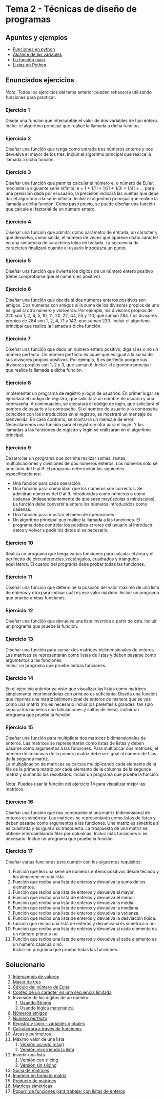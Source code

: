 # Tema 2 - Técnicas de diseño de programas

## Apuntes y ejemplos

- [Funciones en python](./apuntes_y_ejemplos/funciones.py)
- [Alcance de las variables](./apuntes_y_ejemplos/alcance_variables.py)
- [La función main](./apuntes_y_ejemplos/funcion_main.py)
- [Listas en Python](./apuntes_y_ejemplos/listas.py)

## Enunciados ejercicios

*Nota*: Todos los ejercicios del tema anterior pueden rehacerse utilizando funciones para practicar.

### Ejercicio 1

Disear una función que intercambie el valor de dos variables de tipo entero. 
Incluir el algoritmo principal que realice la llamada a dicha función.

### Ejercicio 2

Diseñar una función que tenga como entrada tres números enteros y nos devuelva el mayor de los tres.
Incluir el algoritmo principal que realice la llamada a dicha función.

### Ejercicio 3

Diseñar una función que permita calcular el número e, o número de Euler, mediante la siguiente serie infinita:
e = 1 + 1/1! + 1/2! + 1/3! + 1/4! + ...
para una precisión dada por el usuario, la precisión indicará las vueltas que debe dar el algoritmo a la 
serie infinita. Incluir el algoritmo principal que realice la llamada a dicha función.
Como paso previo, se puede diseñar una función que calcule el factorial de un número entero.

### Ejercicio 4

Diseñar una función que admita, como parámetro de entrada, un caracter y que devuelva, como salida, 
el número de veces que aparece dicho carácter en una secuencia de caracteres leída de teclado.
La secuencia de caracteres finalizará cuando el usuario introduzca un punto.

### Ejercicio 5

Diseñar una función que invierta los dígitos de un número entero positivo (debe comprobarse que el número es positivo).

### Ejercicio 6

Diseñar una función que decida si dos números enteros positivos son amigos.
Dos números son amigos si la suma de los divisores propios de uno es igual al otro número y viceversa.
Por ejemplo, los divisores propios de 220 son 1, 2, 4, 5, 10, 11, 20, 22, 44, 55 y 110, que suman 284.
Los divisores propios de 284 son 1, 2, 4, 71 y 142, que suman 220.
Incluir el algoritmo principal que realice la llamada a dicha función.

### Ejercicio 7

Diseñar una función que dado un número entero positivo, diga si es o no un número perfecto.
Un número perfecto es aquel que es igual a la suma de sus divisores propios positivos.
Por ejemplo, 6 es perfecto porque sus divisores propios son 1, 2 y 3, que suman 6.
Incluir el algoritmo principal que realice la llamada a dicha función.

### Ejercicio 8

Implementar un programa de registro y login de usuarios. En primer lugar se ejecutará el código de registro, que solicitará un nombre de usuario y una  contraseña. A continuación, se ejecutará el código de login, que solicitará
el nombre de usuario y la contraseña. Si el nombre de usuario y la contraseña coinciden con los introducidos en el registro, se mostrará un mensaje de bienvenida. En caso contrario, se mostrará un mensaje de error.
Necesitaremos una función para el registro y otra para el login.
Y las llamadas a las funciones de registro y login se realizarán en el algoritmo principal.

### Ejercicio 9

Desarrollar un programa que permita realizar sumas, restas, multiplicaciones y divisiones de dos números enteros.
Los números solo se admitirán del 0 al 9.
El programa debe incluir las siguientes especificaciones:
- Una función para cada operación.
- Una función para comprobar que los números son correctos. Se admitirán números del 0 al 9. 
Introducidos como números o como cadenas (independientemente de que sean mayúsculas o minúsculas).
La función debe convertir a entero los números introducidos como cadenas.
- Una función para mostrar el menú de operaciones.
- Un algoritmo principal que realice la llamada a las funciones.
El programa debe controlar los posibles errores del usuario al introducir datos y volver a pedir los datos si es necesario.

### Ejercicio 10

Realiza un programa que tenga varias funciones para calcular el área y el perímetro de circunferencias, rectángulos, 
cuadrados y triángulos equiláteros.
El cuerpo del programa debe probar todas las funciones.

### Ejercicio 11

Diseñar una función que determine la posición del valor máximo de una lista de enteros y otra para indicar cuál es ese valor máximo.
Incluir un programa que pruebe ambas funciones.

### Ejercicio 12

Diseñar una función que devuelva una lista invertida a partir de otra.
Incluir un programa que pruebe la función.

### Ejercicio 13

Diseñar una función para sumar dos matrices bidimensionales de enteros.
Las matrices se representarán como listas de listas y deben pasarse como argumentos a las funciones.    
Incluir un programa que pruebe ambas funciones.

### Ejercicio 14

En el ejercicio anterior ya viste que visualizar las listas como matrices simplemente imprimiendolas con print no es suficiente. Diseña una función que imprima una matriz bidimensional de enteros de manera que se vea como una matriz (no es necesario incluir los paréntesis grandes, tan solo separar los números con tabulaciones y saltos de línea). 
Incluir un programa que pruebe la función.

### Ejercicio 15

Diseñar una función para multiplicar dos matrices bidimensionales de enteros.
Las matrices se representarán como listas de listas y deben pasarse como argumentos a las funciones.
Para multiplicar dos matrices, el número de columnas de la primera matriz debe ser igual al número de filas de la segunda matriz.   
La multiplicación de matrices se calcula multiplicando cada elemento de la fila de la  primera matriz por cada elemento de la columna de la segunda matriz y sumando los resultados. 
Incluir un programa que pruebe la función.

Nota: Puedes usar la función del ejercicio 14 para visualizar mejor las matrices

### Ejercicio 16

Diseñar una función que nos compruebe si una matriz bidimensional de enteros es simétrica.
Las matrices se representarán como listas de listas y deben pasarse como argumentos a las funciones.
Una matriz es simétrica si es cuadrada y es igual a su traspuesta.
La traspuesta de una matriz se obtiene intercambiando filas por columnas.
Incluir más funciones si es necesario.
Incluir un programa que pruebe la función.

### Ejercicio 17

Diseñar varias funciones para cumplir con los siguientes requisitos:
1. Función que lea una serie de números enteros positivos desde teclado y los almacene en una lista.
2. Función que reciba una lista de enteros y devuelva la suma de los elementos.
3. Función que reciba una lista de enteros y devuelva el mayor.
4. Función que reciba una lista de enteros y devuelva el menor.
5. Función que reciba una lista de enteros y devuelva la media.
6. Función que reciba una lista de enteros y devuelva la mediana.
7. Función que reciba una lista de enteros y devuelva la varianza.
8. Función que reciba una lista de enteros y devuelva la desviación típica.
9. función que reciba una lista de enteros y devuelva si es simétrica o no.
10. Función que reciba una lista de enteros y devuelva si cada elemento es un número primo o no.    
11. Función que reciba una lista de enteros y devuelva si cada elemento es un número capicúa o no.  
Incluir un programa que pruebe todas las funciones.

## Solucionario

1. [Intercambio de valores](./solucionario/ej1.py)
2. [Mayor de tres](./solucionario/ej2.py)
3. [Cálculo del número de Euler](./solucionario/ej3.py)
4. [Conteo de un caracter en una secuencia limitada](./solucionario/ej4.py)
5. Inversión de los dígitos de un número
   1. [Usando Strings](./solucionario/ej5.py)
   2. [Usando lógica matemática](./solucionario/ej5b.py)
6. [Números amigos](./solucionario/ej6.py)
7. [Número perfecto](./solucionario/ej7.py)
8. [Registro y login - variables globales](./solucionario/ej8.py)
9. [Calculadora a través de funciones](./solucionario/ej9.py)
10. [Áreas y perímetros](./solucionario/ej10.py)
11. Máximo valor de una lista
    1.  [Versión usando max()](./solucionario/ej11.py)
    2.  [Versión recorriendo la lista](./solucionario/ej11b.py)
12. Invertir una lista
    1.  [Versión con slicing](./solucionario/ej12.py)
    2.  [Versión sin slicing](./solucionario/ej12b.py)
13. [Suma de matrices](./solucionario/ej13.py)
14. [Imprimir en formato matriz](./solucionario/ej14.py)
15. [Producto de matrices](./solucionario/ej15.py)
16. [Matrices simétricas](./solucionario/ej16.py)
17. [Popurrí de funciones para trabajar con listas de enteros](./solucionario/ej17.py)